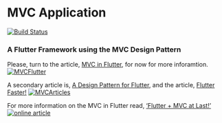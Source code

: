 # MVC Application

[![Build Status](https://travis-ci.org/joemccann/dillinger.svg?branch=master)](https://travis-ci.org/joemccann/dillinger)
### A Flutter Framework using the MVC Design Pattern

Please, turn to the article, [MVC in Flutter](https://medium.com/@greg.perry/mvc-in-flutter-part-1-51d5eba081a3), for now for more inforamtion.
[![MVCFlutter](https://user-images.githubusercontent.com/32497443/61597533-758cf080-abd7-11e9-8f76-8d6b45d26b0c.png)](https://medium.com/@greg.perry/mvc-in-flutter-part-1-51d5eba081a3)

A secondary article is, [A Design Pattern for Flutter](https://medium.com/flutter-community/flutter-mvc-at-last-275a0dc1e730), and the article, [Flutter Faster!](https://medium.com/flutter-community/flutter-mvc-at-last-275a0dc1e730)
[![MVCArticles](https://user-images.githubusercontent.com/32497443/61597695-2e9ffa80-abd9-11e9-94b1-8c6f2254607e.png)](https://medium.com/@greg.perry)

For more information on the MVC in Flutter read, [‘Flutter + MVC at Last!’](https://medium.com/p/275a0dc1e730/)
[![online article](https://user-images.githubusercontent.com/32497443/47087365-c9524f80-d1e9-11e8-85e5-6c8bbabb18cc.png)](https://medium.com/flutter-community/flutter-mvc-at-last-275a0dc1e730)
